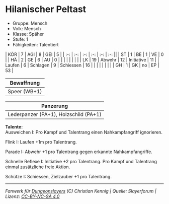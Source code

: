 # Hilanischer Peltast  
- Gruppe: Mensch  
- Volk: Mensch  
- Klasse: Späher  
- Stufe: 1  
- Fähigkeiten: Talentiert  


| KÖR    | 7  | AGI      | 8  | GEI        | 5  |
| :-: | :-: | :-: | :-: | :-: | :-: ||
| ST     | 1  | BE       | 1  | VE         | 0  |
| HÄ     | 2  | GE       | 6  | AU         | 0  |
|        |    |          |    |            |    |
| LK     | 19 | Abwehr   | 12 | Initiative | 11 |
| Laufen | 6  | Schlagen | 9  | Schiessen  | 16 |
|        |    |          |    |            |    |
| GH     | 1  | GK       | no | EP         | 53 |


| Bewaffnung |
| --- |
| Speer (WB+1) |


| Panzerung |
| --- |
| Lederpanzer (PA+1), Holzschild (PA+1) |


**Talente:**  
Ausweichen I: Pro Kampf und Talentrang einen Nahkampfangriff ignorieren.

Flink I: Laufen +1m pro Talentrang.

Parade I: Abwehr +1 pro Talentrang gegen erkannte Nahkampfangriffe.

Schnelle Reflexe I: Initiative +2 pro Talentrang. Pro Kampf und Talentrang einmal zusätzliche freie Aktion.

Schütze I: Schiessen, Zielzauber +1 pro Talentrang.





___
*Fanwerk für [Dungeonslayers](https://www.dungeonslayers.net/) (C) Christian Kennig | Quelle: Slayerforum | Lizenz: [CC-BY-NC-SA 4.0](https://creativecommons.org/licenses/by-nc-sa/4.0/deed.de)*